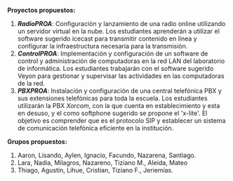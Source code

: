 **Proyectos propuestos:**
1. **_RadioPROA_**: Configuración y lanzamiento de una radio online utilizando un servidor virtual en la nube. Los estudiantes aprenderán a utilizar el software sugerido icecast para transmitir contenido en línea y configurar la infraestructura necesaria para la transmisión.
2. _**ControlPROA**_: Implementación y configuración de un software de control y administración de computadoras en la red LAN del laboratorio de informática. Los estudiantes trabajarán con el software sugerido Veyon para gestionar y supervisar las actividades en las computadoras de la red.
4. _**PBXPROA**_: Instalación y configuración de una central telefónica PBX y sus extensiones telefónicas para toda la escuela. Los estudiantes utilizarán la PBX _Xorcom_, con la que cuenta en establecimiento y esta en desuso, y el como softphone sugerido se propone el 'x-lite'. El objetivo es comprender que es el protocolo SIP y establecer un sistema de comunicación telefónica eficiente en la institución.

**Grupos propuestos:**  
  1. Aaron, Lisando, Aylen, Ignacio, Facundo, Nazarena, Santiago.
  2. Lara, Nadia, Milagros, Nazareno, Tiziano M., Aleida, Mateo
  3. Thiago, Agustín, Lihue, Cristian, Tiziano F., Jeriemías.
